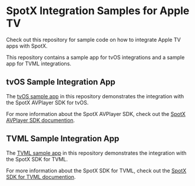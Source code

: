 # SpotX Integration Samples for Apple TV

Check out this repository for sample code on how to integrate Apple TV apps with SpotX.

This repository contains a sample app for tvOS integrations and a sample app for TVML integrations.

## tvOS Sample Integration App

The [tvOS sample app](https://github.com/spotxmobile/spotx-sample-tvos/tree/master/tvos/SpotX-TVOS)
in this repository demonstrates the integration with the SpotX AVPlayer SDK for tvOS.

For more information about the SpotX AVPlayer SDK,
check out the [SpotX AVPlayer SDK documention](https://developer.spotxchange.com/content/local/docs/sdkDocs/Mobile-CTV/tvOS/avplayer-sdk.md).

## TVML Sample Integration App

The [TVML sample app](https://github.com/spotxmobile/spotx-sample-tvos/tree/master/tvml/SpotX-TVML)
in this repository demonstrates the integration with the SpotX SDK for TVML.

For more information about the SpotX SDK for TVML,
check out the [SpotX SDK for TVML documention](https://developer.spotxchange.com/content/local/docs/sdkDocs/Mobile-CTV/tvOS/tvml-sdk.md).
